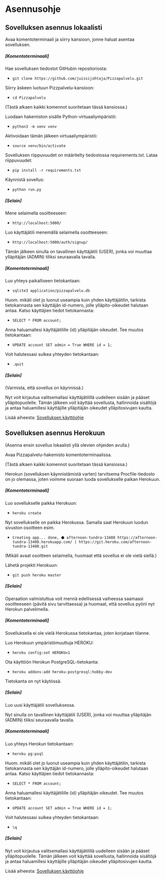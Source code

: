 # Asennusohje

## Sovelluksen asennus lokaalisti

Avaa komentoterminaali ja siirry kansioon, jonne haluat asentaa sovelluksen.

##### [Komentoterminaali]

Hae sovelluksen tiedostot GitHubin repositoriosta:
- `git clone https://github.com/juissijohtaja/Pizzapalvelu.git`

Siirry äskeen luotuun Pizzpalvelu-kansioon:
- `cd Pizzapalvelu`

(Tästä alkaen kaikki komennot suoritetaan tässä kansiossa.)

Luodaan hakemiston sisälle Python-virtuaaliympäristö:
- `python3 -m venv venv`

Aktivoidaan tämän jälkeen virtuaaliympäristö:
- `source venv/bin/activate`

Sovelluksen riippuvuudet on määritelty tiedostossa requirements.txt. Lataa riippuvuudet:
- `pip install -r requirements.txt`

Käynnistä sovellus:
- `python run.py`

##### [Selain]

Mene selaimella osoitteeseen:
- `http://localhost:5000/`

Luo käyttäjätili menemällä selaimella osoitteeseen:
- `http://localhost:5000/auth/signup/`

Tämän jälkeen sinulla on tavallinen käyttäjätili (USER), jonka voi muuttaa ylläpitäjän (ADMIN) tiliksi seuraavalla tavalla.

##### [Komentoterminaali]

Luo yhteys paikalliseen tietokantaan:
- `sqlite3 application/pizzapalvelu.db`

Huom. mikäli olet jo luonut useampia kuin yhden käyttäjätilin, tarkista tietokannasta sen käyttäjän id-numero, jolle ylläpito-oikeudet halutaan antaa. Katso käyttäjien tiedot tietokannasta:
- `SELECT * FROM account;`

Anna haluamallesi käyttäjätilille (id) ylläpitäjän oikeudet. Tee muutos tietokantaan:
- `UPDATE account SET admin = True WHERE id = 1;`

Voit halutessasi sulkea yhteyden tietokantaan:
- `.quit`

##### [Selain]

(Varmista, että sovellus on käynnissä.)

Nyt voit kirjautua valitsemallasi käyttäjätilillä uudelleen sisään ja pääset ylläpitopuolelle.
Tämän jälkeen voit käyttää sovellusta, hallinnoida sisältöjä ja antaa haluamillesi käyttäjille ylläpitäjän oikeudet ylläpitosivujen kautta.

Lisää aiheesta:
[Sovelluksen käyttöohje](documentation/kayttoohje.md)


## Sovelluksen asennus Herokuun

(Asenna ensin sovellus lokaalisti yllä olevien ohjeiden avulla.)

Avaa Pizzapalvelu-hakemisto komentoterminaalissa.

(Tästä alkaen kaikki komennot suoritetaan tässä kansiossa.)

Herokun (sovelluksen käynnistämistä varten) tarvitsema Procfile-tiedosto on jo olemassa, joten voimme suoraan luoda sovellukselle paikan Herokuun.

##### [Komentoterminaali]

Luo sovellukselle paikka Herokuun: 
- `heroku create`

Nyt sovellukselle on paikka Herokussa. Samalla saat Herokuun luodun sivuston osoitteen esim.
- `Creating app... done, ⬢ afternoon-tundra-13408 https://afternoon-tundra-13408.herokuapp.com/ | https://git.heroku.com/afternoon-tundra-13408.git`

(Mikäli avaat osoitteen selaimella, huomaat että sovellus ei ole vielä siellä.)

Lähetä projekti Herokuun:
- `git push heroku master`

##### [Selain]

Operaation valmistuttua voit mennä edellisessä vaiheessa saamaasi osoitteeseen (pävitä sivu tarvittaessa) ja huomaat, että sovellus pyörii nyt Herokun palvelimella.

##### [Komentoterminaali]

Sovelluksella ei ole vielä Herokussa tietokantaa, joten korjataan tilanne.

Luo Herokuun ympäristömuuttuja HEROKU:
- `heroku config:set HEROKU=1`

Ota käyttöön Herokun PostgreSQL-tietokanta:
- `heroku addons:add heroku-postgresql:hobby-dev`

Tietokanta on nyt käytössä.

##### [Selain]

Luo uusi käyttäjätili sovelluksessa.

Nyt sinulla on tavallinen käyttäjätili (USER), jonka voi muuttaa ylläpitäjän (ADMIN) tiliksi seuraavalla tavalla.

##### [Komentoterminaali]

Luo yhteys Herokun tietokantaan:
- `heroku pg:psql`

Huom. mikäli olet jo luonut useampia kuin yhden käyttäjätilin, tarkista tietokannasta sen käyttäjän id-numero, jolle ylläpito-oikeudet halutaan antaa. Katso käyttäjien tiedot tietokannasta:
- `SELECT * FROM account;`

Anna haluamallesi käyttäjätilille (id) ylläpitäjän oikeudet. Tee muutos tietokantaan:
- `UPDATE account SET admin = True WHERE id = 1;`

Voit halutessasi sulkea yhteyden tietokantaan:
- `\q`

##### [Selain]

Nyt voit kirjautua valitsemallasi käyttäjätilillä uudelleen sisään ja pääset ylläpitopuolelle.
Tämän jälkeen voit käyttää sovellusta, hallinnoida sisältöjä ja antaa haluamillesi käyttäjille ylläpitäjän oikeudet ylläpitosivujen kautta.

Lisää aiheesta:
[Sovelluksen käyttöohje](documentation/kayttoohje.md)